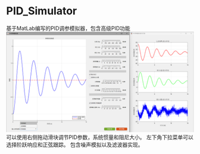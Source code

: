 # PID_Simulator
基于MatLab编写的PID调参模拟器，包含高级PID功能
![alt text](image.png)
可以使用右侧拖动滑块调节PID参数，系统惯量和阻尼大小。
左下角下拉菜单可以选择阶跃响应和正弦跟踪。
包含噪声模拟以及滤波器实现。